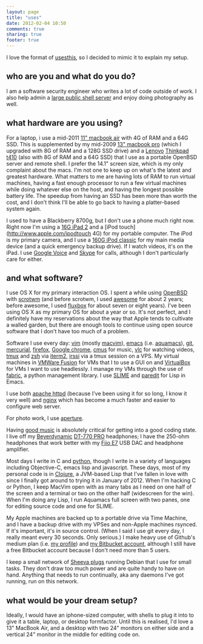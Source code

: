 ```yaml
---
layout: page
title: "uses"
date: 2012-02-04 10:50
comments: true
sharing: true
footer: true
---
```


I love the format of [usesthis](http://usesthis.com/), so I decided to mimic
it to explain my setup.

## who are you and what do you do?
I am a software security engineer who writes a lot of code outside of work.
I also help admin a [large public shell server](http://www.devio.us) and 
enjoy doing photography as well.

## what hardware are you using?
For a laptop, i use a mid-2011 
[11" macbook air](http://apple.com/macbookair/) with 4G of RAM and a 
64G SSD. This is supplemented by my mid-2009
[13" macbook pro](http://www.apple.com/macbookpro/) (which I upgraded
with 8G of RAM and a 128G SSD drive) and a [Lenovo](http://www.lenovo.com)
[Thinkpad t410](http://lenovo.com/us/en/PDFs/ThinkPad_T410_T510_Datasheet.html)
(also with 8G of RAM and a 64G SSD) that I use as a portable OpenBSD server 
and remote shell. I prefer the 14.1" screen size, which is my only 
complaint about the macs. I'm not one to keep up on what's the latest and 
greatest hardware. What matters to me are having lots of RAM to run 
virtual machines, having a fast enough processor to run a few virtual 
machines while doing whatever else on the host, and having the longest 
possible battery life. The speedup from having an SSD has been more than 
worth the cost, and I don't think I'll be able to go back to having a 
platter-based system again.

I used to have a Blackberry 8700g, but I don't use a phone much right
now. Right now I'm using a [16G iPad 2](http://www.apple.com/ipad/) and a
[iPod touch](http://www.apple.com/ipodtouch 4G) for my portable computer. 
The iPod is my primary camera, and I use a 
[160G iPod classic](http://www.apple.com/ipodclassic/) for my main media 
device (and a quick emergency backup drive). If I watch videos, it's on the
iPad. I use [Google Voice](https://voice.google.com) and 
[Skype](http://www.skype.com) for calls, although I don't particularly 
care for either.

## and what software?
I use OS X for my primary interaction OS. I spent a while using
[OpenBSD](http://www.openbsd.org) with 
[scrotwm](https://opensource.conformal.com/wiki/scrotwm) (and before
scrotwm, I used [awesome](http://awesome.naquadah.org/) for about 2 years;
before awesome, I used [fluxbox](http://www.fluxbox.org/) for about seven or
eight years). I've been using OS X as my primary OS for about a year
or so. It's not perfect, and I definitely have my reservations about the 
way that Apple tends to cultivate a walled garden, but there are enough 
tools to continue using open source software that I don't have too much of 
a problem.

Software I use every day: [vim](http://www.vim.org/) (mostly 
[macvim](http://code.google.com/p/macvim/)),
[emacs](http://www.gnu.org/software/emacs) (i.e.
[aquamacs](http://aquamacs.org/)),
[git](http://git-scm.com/), [mercurial](http://mercurial.selenic.com/),
[firefox](http://www.mozilla.org/en-US/firefox/new/), 
[Google chrome](http://www.google.com/chrome/),
[cmus](http://cmus.sourceforge.net/) for music,
[vlc](http://www.videolan.org/) for watching videos,
[tmux](http://tmux.sourceforge.net/) and [zsh](http://www.zsh.org/) via
[iterm2](http://www.iterm2.com/), [irssi](http://www.irssi.org/) via a
tmux session on a VPS. My virtual machines in 
[VMWare Fusion](http://www.vmware.com/products/fusion/) for VMs that I to 
use a GUI on and [VirtualBox](https://www.virtualbox.org/) for VMs I want 
to use headlessly. I manage my VMs through the use of 
[fabric](http://fabfile.org/), a python management library. I use 
[SLIME](http://common-lisp.net/project/slime/) and 
[paredit](http://www.emacswiki.org/emacs/ParEdit) for Lisp in Emacs.

I use both [apache httpd](http://httpd.apache.org/) (because I've been 
using it for so long, I know it very well) and 
[nginx](http://www.nginx.org/) which has become a much faster and easier 
to configure web server.

For photo work, I use [aperture](http://www.apple.com/aperture/).

Having [good music](http://www.last.fm/user/brokenlcd) is absolutely 
critical for getting into a good coding state. I live off my
[Beyerdynamic](http://www.beyerdynamic.com/)
[DT-770 PRO](http://north-america.beyerdynamic.com/shop/hah/headphones-and-headsets/studio-and-stage/studio-headphones/dt-770-pro.html)
headphones; I have the 250-ohm headphones that work better with my
[Fiio E7](http://www.fiio.com.cn/product/index.aspx?ID=28&MenuID=020301)
USB DAC and headphone amplifier.

Most days I write in C and [python](http://www.python.org/), though I
write in a variety of languages including Objective-C, emacs lisp and 
javascript. These days, most of my personal code is in 
[Clojure](http://www.clojure.org), a JVM-based Lisp that I've fallen in 
love with since I finally got around to trying it in January of 2012. When 
I'm hacking C or Python, I keep MacVim open with as many tabs as I need on 
one half of the screen and a terminal or two on the other half (widescreen 
for the win). When I'm doing any Lisp, I run Aquamacs full screen with two 
panes, one for editing source code and one for SLIME.

My Apple machines are backed up to a portable drive via Time Machine,
and I have a backup drive with my VPSes and non-Apple machines rsynced. If 
it's important, it's in source control. (When I said I use git every day, 
I really meant every 30 seconds. Only serious.) I make heavy use of 
Github's medium plan (i.e. [my profile](https://github.com/kisom)) and
[my Bitbucket account](https://bitbucket.org/kisom), although I still
have a free Bitbucket account because I don't need more than 5 users.

I keep a small network of [Sheeva plugs](http://www.plugcomputer.org/) 
running Debian that I use for small tasks. They don't draw too much power 
and are quite handy to have on hand. Anything that needs to run continually,
aka any daemons I've got running, run on this network.

## what would be your dream setup?
Ideally, I would have an iphone-sized computer, with shells to plug it into
to give it a table, laptop, or desktop formfactor. Until this is realised, 
I'd love a 13" MacBook Air, and a desktop with two 24" monitors on either 
side and a vertical 24" monitor in the middle for editing code on.
